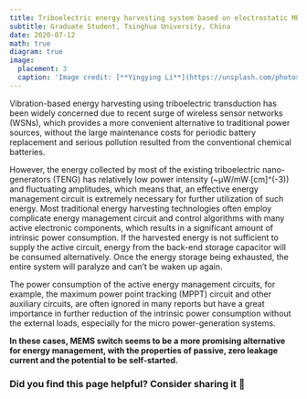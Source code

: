 ```yaml
---
title: Triboelectric energy harvesting system based on electrostatic MEMS switch
subtitle: Graduate Student, Tsinghua University, China
date: 2020-07-12
math: true
diagram: true
image:
  placement: 3
  caption: 'Image credit: [**Yingying Li**](https://unsplash.com/photos/OGZtQF8iC0g)'
---
```


Vibration-based energy harvesting using triboelectric transduction has been widely concerned due to recent surge of wireless sensor networks (WSNs), which provides a more convenient alternative to traditional power sources, without the large maintenance costs for periodic battery replacement and serious pollution resulted from the conventional chemical batteries. 

However, the energy collected by most of the existing triboelectric nano-generators (TENG) has relatively low power intensity (~μW/mW∙[cm]^(-3)) and fluctuating amplitudes, which means that, an effective energy management circuit is extremely necessary for further utilization of such energy. Most traditional energy harvesting technologies often employ complicate energy management circuit and control algorithms with many active electronic components, which results in a significant amount of intrinsic power consumption. If the harvested energy is not sufficient to supply the active circuit, energy from the back-end storage capacitor will be consumed alternatively. Once the energy storage being exhausted, the entire system will paralyze and can’t be waken up again. 

The power consumption of the active energy management circuits, for example, the maximum power point tracking (MPPT) circuit and other auxiliary circuits, are often ignored in many reports but have a great importance in further reduction of the intrinsic power consumption without the external loads, especially for the micro power-generation systems. 

**In these cases, MEMS switch seems to be a more promising alternative for energy management, with the properties of passive, zero leakage current and the potential to be self-started.**



### Did you find this page helpful? Consider sharing it 🙌

